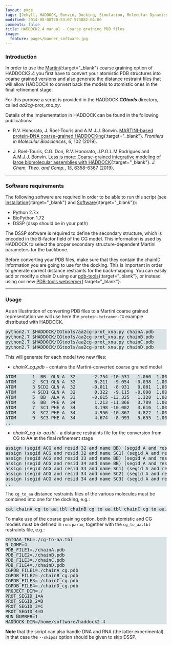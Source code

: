```yaml
---
layout: page
tags: [Jekyll, HADDOCK, Bonvin, Docking, Simulation, Molecular Dynamics, Structural Biology, Computational Biology, Modelling, Protein Structure]
modified: 2014-08-08T20:53:07.573882-04:00
comments: false
title: HADDOCK2.4 manual - Coarse graining PDB files
image:
  feature: pages/banner_software.jpg
---
```


### Introduction

In order to use the [Martini](http://cgmartini.nl){:target="_blank"} coarse graining option of HADDOCK2.4 you first have to convert your atomistic PDB structures into coarse grained versions and also generate the distance restraint files that will allow HADDOCK to convert back the models to atomistic ones in the final refinement stage.

For this purpose a script is provided in the HADDOCK ***CGtools*** directory, called *aa2cg-prot_xna.py*.

Details of the implementation in HADDOCK can be found in the following publications:

* R.V. Honorato, J. Roel-Touris and A.M.J.J. Bonvin. [MARTINI-based protein-DNA coarse-grained HADDOCKing](https://doi.org/10.3389/fmolb.2019.00102){:target="_blank"}. _Frontiers in Molecular Biosciences_, *6*, 102 (2019).

* J. Roel-Touris, C.G. Don, R.V. Honorato, J.P.G.L.M Rodrigues and A.M.J.J. Bonvin. [Less is more: Coarse-grained integrative modeling of large biomolecular assemblies with HADDOCK](https://doi.org/10.1021/acs.jctc.9b00310){:target="_blank"}. _J. Chem. Theo. and Comp._, *15*, 6358-6367 (2019).


* * *

### Software requirements

The following software are required in order to be able to run this script (see [Installation](/software/haddock2.4/installation){:target="_blank"} and [Software](/software/haddock2.4/software){:target="_blank"}):

* Python 2.7.x
* BioPython 1.72
* DSSP (dssp should be in your path)

The DSSP software is required to define the secondary structure, which is encoded in the B-factor field of the CG model. This information is used by HADDOCK to select the proper secondary structure-dependent Martini parameters for the backbone.

Before converting your PDB files, make sure that they contain the chainID information you are going to use for the docking. This is important in order to generate correct distance restraints for the back-mapping. You can easily add or modify a chainID using our [pdb-tools](/software/haddock2.4/installation/#pdb-tools){:target="_blank"}, or instead using our new [PDB-tools webserver](https://wenmr.science.uu.nl/pdbtools/){:target="_blank"}.

* * *

### Usage

As an illustration of converting PDB files to a Martini coarse grained representation we will use here the `protein-tetramer-CG` example distributed with HADDOCK.

<pre style="background-color:#DAE4E7">
python2.7 $HADDOCK/CGtools/aa2cg-prot_xna.py chainA.pdb
python2.7 $HADDOCK/CGtools/aa2cg-prot_xna.py chainB.pdb
python2.7 $HADDOCK/CGtools/aa2cg-prot_xna.py chainC.pdb
python2.7 $HADDOCK/CGtools/aa2cg-prot_xna.py chainD.pdb
</pre>

This will generate for each model two new files:

* *chainX_cg.pdb* - contains the Martini-converted coarse grained model

<pre style="background-color:#DAE4E7">
ATOM      1  BB  GLN A  32      -2.754 -10.531   1.060  1.00  1.00
ATOM      2  SC1 GLN A  32       0.211  -9.054  -0.038  1.00  1.00           S
ATOM      3 SCD2 GLN A  32      -0.011  -8.931   0.081  1.00  1.00
ATOM      4 SCD1 GLN A  32       0.322  -9.115  -0.098  1.00  1.00
ATOM      5  BB  ALA A  33      -0.615 -13.325   1.328  1.00  4.00
ATOM      6  BB  PHE A  34       1.213 -11.866   3.789  1.00  4.00
ATOM      7  SC1 PHE A  34       3.198 -10.002   3.616  1.00  4.00           S
ATOM      8  SC2 PHE A  34       4.956 -10.867   4.822  1.00  4.00           S
ATOM      9  SC3 PHE A  34       4.674  -8.993   5.655  1.00  4.00           S
...
</pre>

* *chainX_cg-to-aa.tbl* - a distance restraints file for the conversion from CG to AA at the final refinement stage

<pre style="background-color:#DAE4E7">
assign (segid ACG and resid 32 and name BB) (segid A and resid 32 and (name CA or name C or name N or name O)) 0 0 0
assign (segid ACG and resid 32 and name SC1) (segid A and resid 32 and (name CB or name CG or name CD or name OE1 or name NE2)) 0 0 0
assign (segid ACG and resid 33 and name BB) (segid A and resid 33 and (name CA or name C or name N or name O or name CB)) 0 0 0
assign (segid ACG and resid 34 and name BB) (segid A and resid 34 and (name CA or name C or name N or name O)) 0 0 0
assign (segid ACG and resid 34 and name SC1) (segid A and resid 34 and (name CB or name CG or name CD1)) 0 0 0
assign (segid ACG and resid 34 and name SC2) (segid A and resid 34 and (name CD2 or name CE2)) 0 0 0
assign (segid ACG and resid 34 and name SC3) (segid A and resid 34 and (name CE1 or name CZ)) 0 0 0
...
</pre>

The `cg_to_aa` distance restraints files of the various molecules must be combined into one for the docking, e.g.:

<pre style="background-color:#DAE4E7">
cat chainA_cg_to_aa.tbl chainB_cg_to_aa.tbl chainC_cg_to_aa.tbl chainD_cg_to_aa.tbl > cg-to-aa.tbl
</pre>

To make use of the coarse graining option, both the atomistic and CG models must be defined in `run.param`, together with the `cg_to_aa.tbl` restraints file, e.g.:

<pre style="background-color:#DAE4E7">
CGTOAA_TBL=./cg-to-aa.tbl
N_COMP=4
PDB_FILE1=./chainA.pdb
PDB_FILE2=./chainB.pdb
PDB_FILE3=./chainC.pdb
PDB_FILE4=./chainD.pdb
CGPDB_FILE1=./chainA_cg.pdb
CGPDB_FILE2=./chainB_cg.pdb
CGPDB_FILE3=./chainC_cg.pdb
CGPDB_FILE4=./chainD_cg.pdb
PROJECT_DIR=./
PROT_SEGID_1=A
PROT_SEGID_2=B
PROT_SEGID_3=C
PROT_SEGID_4=D
RUN_NUMBER=1
HADDOCK_DIR=/home/software/haddock2.4
</pre>


**Note** that the script can also handle DNA and RNA (the latter experimental). In that case the `--skipss` option should be given to skip DSSP.






